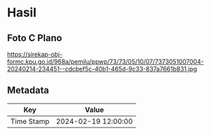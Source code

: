 # Hasil

## Foto C Plano

https://sirekap-obj-formc.kpu.go.id/968a/pemilu/ppwp/73/73/05/10/07/7373051007004-20240214-234451--cdcbef5c-40b1-465d-9c33-837a7661b831.jpg


## Metadata

| Key        | Value               |
| ---------- | ------------------- |
| Time Stamp | 2024-02-19 12:00:00 |



